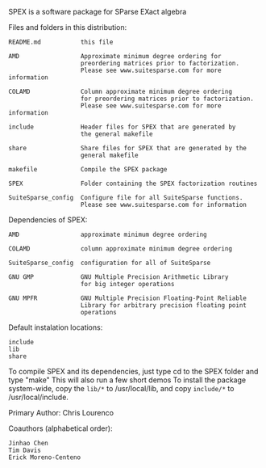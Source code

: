 SPEX is a software package for SParse EXact algebra

Files and folders in this distribution:

    README.md           this file
    
    AMD                 Approximate minimum degree ordering for
                        preordering matrices prior to factorization.
                        Please see www.suitesparse.com for more information
    
    COLAMD              Column approximate minimum degree ordering
                        for preordering matrices prior to factorization.
                        Please see www.suitesparse.com for more information
                    
    include             Header files for SPEX that are generated by
                        the general makefile
    
    share               Share files for SPEX that are generated by the 
                        general makefile
    
    makefile            Compile the SPEX package
    
    SPEX                Folder containing the SPEX factorization routines
                    
    SuiteSparse_config  Configure file for all SuiteSparse functions.
                        Please see www.suitesparse.com for information
    
Dependencies of SPEX:

    AMD                 approximate minimum degree ordering
    
    COLAMD              column approximate minimum degree ordering
    
    SuiteSparse_config  configuration for all of SuiteSparse
    
    GNU GMP             GNU Multiple Precision Arithmetic Library 
                        for big integer operations
    
    GNU MPFR            GNU Multiple Precision Floating-Point Reliable
                        Library for arbitrary precision floating point
                        operations

Default instalation locations:

    include
    lib
    share
    
To compile SPEX and its dependencies, just type cd to the SPEX folder and 
type "make"
This will also run a few short demos
To install the package system-wide, copy the `lib/*` to /usr/local/lib,
and copy `include/*` to /usr/local/include.

Primary Author: Chris Lourenco

Coauthors (alphabetical order):

    Jinhao Chen
    Tim Davis    
    Erick Moreno-Centeno

